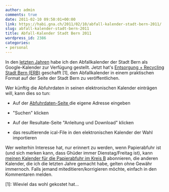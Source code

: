 ```yaml
---
author: admin
comments: true
date: 2011-02-10 09:50:01+00:00
link: https://habi.gna.ch/2011/02/10/abfall-kalender-stadt-bern-2011/
slug: abfall-kalender-stadt-bern-2011
title: Abfall-Kalender Stadt Bern 2011
wordpress_id: 2386
categories:
- personal
---
```


In den [letzten Jahren](https://habi.gna.ch/?s=abfallkalender) habe ich den Abfallkalender der Stadt Bern als Google-Kalender zur Verfügung gestellt. Jetzt hat's [Entsorgung + Recycling Stadt Bern (ERB)](http://www.bern.ch/leben_in_bern/wohnen/abfaelle) geschafft [1], den Abfallkalender in einem praktischen Format auf der Seite der Stadt Bern zu veröffentlichen.

Wer künftig die Abfuhrdaten in seinen elektronischen Kalender einträgen will, kann dies so tun:



  
  * Auf der [Abfuhrdaten-Seite ](http://www.bern.ch/leben_in_bern/wohnen/abfaelle/kehricht/abfuhrdaten/) die eigene Adresse eingeben

  
  * "Suchen" klicken

  
  * Auf der Resultate-Seite "Anleitung und Download" klicken

  
  * das resultierende ical-File in den elektronischen Kalender der Wahl importieren



Wer weiterhin Interesse hat, nur erinnert zu werden, wenn Papierabfuhr ist (und sich merken kann, dass Ghüder immer Dienstag/Freitag ist), kann [meinen Kalender für die Papierabfuhr im Kreis B](http://www.google.com/calendar/ical/dmfv843hg1058ro36uu007aqmc%40group.calendar.google.com/public/basic.ics) abonnieren, die anderen Kalender, die ich die letzten Jahre gemacht habe, gelten ohne Gewähr immernoch. Falls jemand miteditieren/korrigieren möchte, einfach in den Kommentaren melden.

[1]: Wieviel das wohl gekostet hat...
